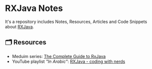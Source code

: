 # RXJava Notes
It's a repository includes Notes, Resources, Articles and Code Snippets about [RXJava](https://github.com/ReactiveX/RxJava).


## 🗂 Resources
- Meduim series: [The Complete Guide to RxJava](https://betterprogramming.pub/complete-guide-on-rxjava-d997235e4eec)
- YouTube playlist *"In Arabic"*: [RXJava - coding with nerds](https://www.youtube.com/playlist?list=PLXjbGq0ERjFq0KvT7clQoOxM5TTd03yji)
